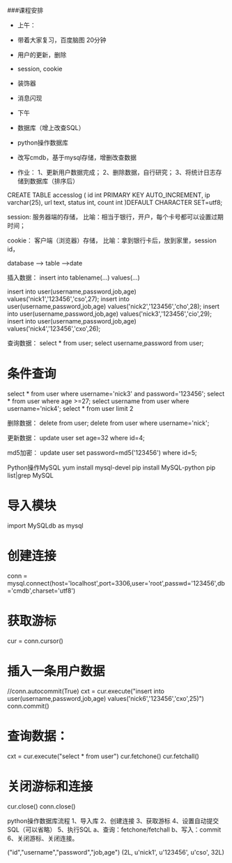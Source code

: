 ###课程安排
- 上午：
 - 带着大家复习，百度脑图  20分钟
 - 用户的更新，删除
 - session, cookie
 - 装饰器
 - 消息闪现


- 下午
 - 数据库（增上改查SQL）
 - python操作数据库
 - 改写cmdb，基于mysql存储，增删改查数据

- 作业：
    1、更新用户数据完成；
    2、删除数据，自行研究；
    3、将统计日志存储到数据库（排序后）


CREATE TABLE accesslog (
id int PRIMARY KEY AUTO_INCREMENT,
ip varchar(25),
url text,
status int,
count int
)DEFAULT CHARACTER SET=utf8;


session:
服务器端的存储，
比喻：相当于银行，开户，每个卡号都可以设置过期时间；

cookie：
客户端（浏览器）存储，
比喻：拿到银行卡后，放到家里，session id，



database --> table -->date


插入数据：
insert into tablename(...) values(...)

insert into user(username,password,job,age) values('nick1','123456','cso',27);
insert into user(username,password,job,age) values('nick2','123456','cho',28);
insert into user(username,password,job,age) values('nick3','123456','cio',29);
insert into user(username,password,job,age) values('nick4','123456','cxo',26);


查询数据：
select * from user;
select username,password from user;
# 条件查询
select * from user where username='nick3' and password='123456';
select * from user where age >=27;
select username from user where username='nick4';
select * from user limit 2

删除数据：
delete from user;
delete from user where username='nick';

更新数据：
update user set age=32 where id=4;

md5加密：
update user set password=md5('123456') where id=5;







Python操作MySQL
yum install mysql-devel
pip install MySQL-python
pip list|grep MySQL



# 导入模块
import MySQLdb as mysql
# 创建连接
conn = mysql.connect(host='localhost',port=3306,user='root',passwd='123456',db='cmdb',charset='utf8')
# 获取游标
cur = conn.cursor()

# 插入一条用户数据
//conn.autocommit(True)
cxt = cur.execute("insert into user(username,password,job,age) values('nick6','123456','cxo',25)")
conn.commit()


# 查询数据：
cxt = cur.execute("select * from user")
cur.fetchone()
cur.fetchall()

# 关闭游标和连接
cur.close()
conn.close()


python操作数据库流程
1、导入库
2、创建连接
3、获取游标
4、设置自动提交SQL（可以省略）
5、执行SQL
    a、查询：fetchone/fetchall
    b、写入：commit
6、关闭游标、关闭连接。


("id","username","password","job,age") (2L, u'nick1', u'123456', u'cso', 32L)




